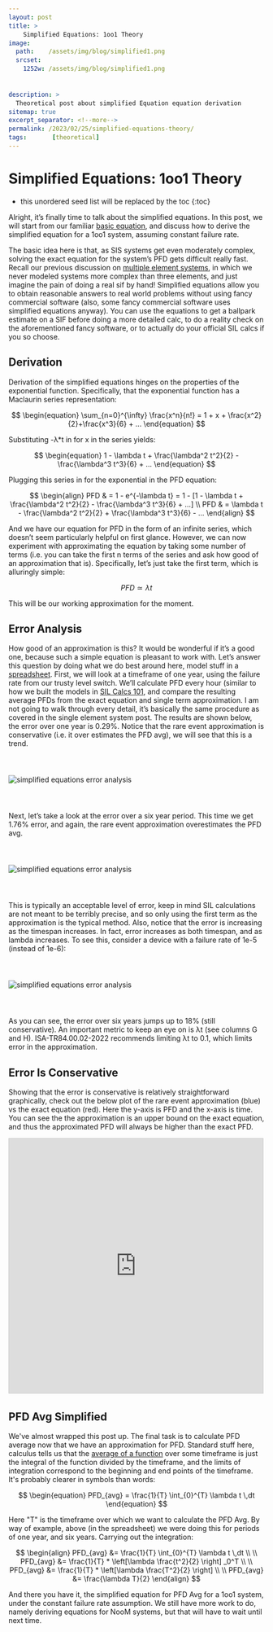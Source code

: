 ```yaml
---
layout: post
title: >
    Simplified Equations: 1oo1 Theory
image:
  path:    /assets/img/blog/simplified1.png
  srcset:
    1252w: /assets/img/blog/simplified1.png


description: >
  Theoretical post about simplified Equation equation derivation
sitemap: true
excerpt_separator: <!--more-->
permalink: /2023/02/25/simplified-equations-theory/
tags:       [theoretical]
---
```




# Simplified Equations: 1oo1 Theory

* this unordered seed list will be replaced by the toc
{:toc}

Alright, it’s finally time to talk about the simplified equations. In this post, we will start from our familiar [basic equation](https://www.silcalcblog.com/2020/11/22/sil-calcs-101-intro/), and discuss how to derive the simplified equation for a 1oo1 system, assuming constant failure rate.
<!--more-->
The basic idea here is that, as SIS systems get even moderately complex, solving the exact equation for the system’s PFD gets difficult really fast. Recall our previous discussion on [multiple element systems](https://www.silcalcblog.com/2020/12/10/sil-calcs-101-multiple-elements/), in which we never modeled systems more complex than three elements, and just imagine the pain of doing a real sif by hand! Simplified equations allow you to obtain reasonable answers to real world problems without using fancy commercial software (also, some fancy commercial software uses simplified equations anyway). You can use the equations to get a ballpark estimate on a SIF before doing a more detailed calc, to do a reality check on the aforementioned fancy software, or to actually do your official SIL calcs if you so choose.

## Derivation
Derivation of the simplified equations hinges on the properties of the exponential function. Specifically, that the exponential function has a Maclaurin series representation:

$$
\begin{equation}
\sum_{n=0}^{\infty} \frac{x^n}{n!} = 1 + x + \frac{x^2}{2}+\frac{x^3}{6} + ...
\end{equation}
$$



Substituting -&lambda;*t in for x in the series yields:

$$
\begin{equation}
1 - \lambda t + \frac{\lambda^2 t^2}{2} - \frac{\lambda^3 t^3}{6} + ...
\end{equation}
$$

Plugging this series in for the exponential in the PFD equation:

$$
\begin{align}
PFD & = 1 - e^{-\lambda t} = 1 - [1 - \lambda t + \frac{\lambda^2 t^2}{2} - \frac{\lambda^3 t^3}{6} + ...] \\
PFD & = \lambda t - \frac{\lambda^2 t^2}{2} + \frac{\lambda^3 t^3}{6} - ...
\end{align}
$$


And we have our equation for PFD in the form of an infinite series, which doesn’t seem particularly helpful on first glance. However, we can now experiment with approximating the equation by taking some number of terms (i.e. you can take the first n terms of the series and ask how good of an approximation that is). Specifically, let’s just take the first term, which is alluringly simple:

$$
\begin{equation}
PFD \simeq \lambda t
\end{equation}
$$

This will be our working approximation for the moment.

## Error Analysis

How good of an approximation is this? It would be wonderful if it’s a good one, because such a simple equation is pleasant to work with.
Let’s answer this question by doing what we do best around here, model stuff in a [spreadsheet](https://docs.google.com/spreadsheets/d/1EmDEks9fHlmVOj41AzbXBX5e9_ypxKONyjTjD-buGMA/edit?usp=sharing). First, we will look at a timeframe of one year, using the failure rate from our trusty level switch. We’ll calculate PFD every hour (similar to how we built the models in [SIL Calcs 101](https://www.silcalcblog.com/2020/11/22/sil-calcs-101-single-element-system/), and compare the resulting average PFDs from the exact equation and single term approximation. I am not going to walk through every detail, it’s basically the same procedure as covered in the single element system post. The results are shown below, the error over one year is 0.29%. Notice that the rare event approximation is conservative (i.e. it over estimates the PFD avg), we will see that this is a trend.

<img srcset="/assets/img/blog/simplified1.png 1252w"
  sizes="(min-width: 800px) 50vw, 100vw"
  src="/assets/img/blog/simplified1.png"
  alt="simplified equations error analysis"
  loading="lazy" vspace="40" >


Next, let’s take a look at the error over a six year period. This time we get 1.76% error, and again, the rare event approximation overestimates the PFD avg.

<img srcset="/assets/img/blog/simplified2.png 1252w"
  sizes="(min-width: 800px) 50vw, 100vw"
  src="/assets/img/blog/simplified2.png"
  alt="simplified equations error analysis"
  loading="lazy" vspace="40" >

This is typically an acceptable level of error, keep in mind SIL calculations are not meant to be terribly precise, and so only using the first term as the approximation is the typical method. Also, notice that the error is increasing as the timespan increases. In fact, error increases as both timespan, and as lambda increases. To see this, consider a device with a failure rate of 1e-5 (instead of 1e-6):

<img srcset="/assets/img/blog/simplified3.png 1252w"
  sizes="(min-width: 800px) 50vw, 100vw"
  src="/assets/img/blog/simplified3.png"
  alt="simplified equations error analysis"
  loading="lazy" vspace="40" >

As you can see, the error over six years jumps up to 18% (still conservative). An important metric to keep an eye on is &lambda;t (see columns G and H). ISA-TR84.00.02-2022 recommends limiting &lambda;t to 0.1, which limits error in the approximation.

## Error Is Conservative

Showing that the error is conservative is relatively straightforward graphically, check out the below plot of the rare event approximation (blue) vs the exact equation (red). Here the y-axis is PFD and the x-axis is time. You can see the the approximation is an upper bound on the exact equation, and thus the approximated PFD will always be higher than the exact PFD.

<iframe src="https://www.desmos.com/calculator/hh1ihe9byp?embed" width="500" height="500" style="border: 1px solid #ccc" frameborder=0></iframe>

## PFD Avg Simplified

We've almost wrapped this post up. The final task is to calculate PFD average now that we have an approximation for PFD. Standard stuff here, calculus tells us that the [average of a function](https://en.wikipedia.org/wiki/Mean_of_a_function) over some timeframe is just the integral of the function divided by the timeframe, and the limits of integration correspond to the beginning and end points of the timeframe. It's probably clearer in symbols than words:

$$
\begin{equation}
PFD_{avg} = \frac{1}{T} \int_{0}^{T} \lambda t \,dt
\end{equation}
$$

Here "T" is the timeframe over which we want to calculate the PFD Avg. By way of example, above (in the spreadsheet) we were doing this for periods of one year, and six years. Carrying out the integration:

$$
\begin{align}
PFD_{avg} &= \frac{1}{T} \int_{0}^{T} \lambda t \,dt \\ \\
PFD_{avg} &= \frac{1}{T} * \left[\lambda \frac{t^2}{2} \right] _0^T \\
\\
PFD_{avg} &= \frac{1}{T} * \left[\lambda \frac{T^2}{2} \right] \\ \\
PFD_{avg} &= \frac{\lambda T}{2}
\end{align}
$$

And there you have it, the simplified equation for PFD Avg for a 1oo1 system, under the constant failure rate assumption. We still have more work to do, namely deriving equations for NooM systems, but that will have to wait until next time.

